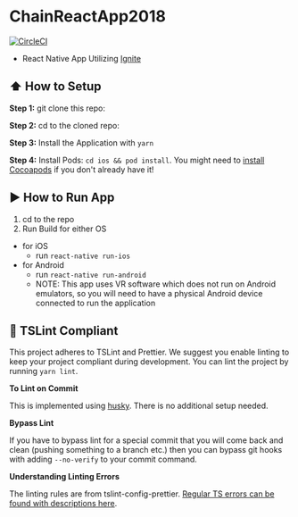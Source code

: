 # ChainReactApp2018

[![CircleCI](https://circleci.com/gh/infinitered/ChainReactApp2018/tree/master.svg?style=svg)](https://circleci.com/gh/infinitered/ChainReactApp2018/tree/master)

* React Native App Utilizing [Ignite](https://github.com/infinitered/ignite)

## :arrow_up: How to Setup

**Step 1:** git clone this repo:

**Step 2:** cd to the cloned repo:

**Step 3:** Install the Application with `yarn`

**Step 4:** Install Pods: `cd ios && pod install`. You might need to [install Cocoapods](https://guides.cocoapods.org/using/getting-started.html#installation) if you don't already have it!

## :arrow_forward: How to Run App

1.  cd to the repo
2.  Run Build for either OS

* for iOS
  * run `react-native run-ios`
* for Android
  * run `react-native run-android`
  * NOTE: This app uses VR software which does not run on Android emulators, so you will need to have a physical Android device connected to run the application

## :no_entry_sign: TSLint Compliant

This project adheres to TSLint and Prettier. We suggest you enable linting to keep your project compliant during development. You can lint the project by running `yarn lint`.

**To Lint on Commit**

This is implemented using [husky](https://github.com/typicode/husky). There is no additional setup needed.

**Bypass Lint**

If you have to bypass lint for a special commit that you will come back and clean (pushing something to a branch etc.) then you can bypass git hooks with adding `--no-verify` to your commit command.

**Understanding Linting Errors**

The linting rules are from tslint-config-prettier. [Regular TS errors can be found with descriptions here](https://palantir.github.io/tslint/rules/).
